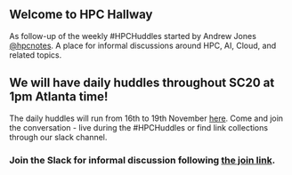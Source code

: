 ## Welcome to HPC Hallway

As follow-up of the weekly #HPCHuddles started by Andrew Jones [@hpcnotes](https://twitter.com/hpcnotes).
A place for informal discussions around HPC, AI, Cloud, and related topics.

## We will have daily huddles throughout SC20 at 1pm Atlanta time!

The daily huddles will run from 16th to 19th November [here](https://aka.ms/hpc_hallway).
Come and join the conversation - live during the #HPCHuddles or find link collections through our slack channel.

### Join the Slack for informal discussion following [the join link](http://tiny.cc/join-hpc-huddle-slack).
